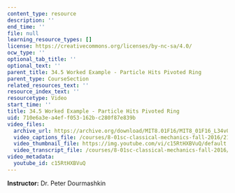 ```yaml
---
content_type: resource
description: ''
end_time: ''
file: null
learning_resource_types: []
license: https://creativecommons.org/licenses/by-nc-sa/4.0/
ocw_type: ''
optional_tab_title: ''
optional_text: ''
parent_title: 34.5 Worked Example - Particle Hits Pivoted Ring
parent_type: CourseSection
related_resources_text: ''
resource_index_text: ''
resourcetype: Video
start_time: ''
title: 34.5 Worked Example - Particle Hits Pivoted Ring
uid: 710e6a3e-a4ef-f053-162b-c280f87e839b
video_files:
  archive_url: https://archive.org/download/MIT8.01F16/MIT8_01F16_L34v04_360p.mp4
  video_captions_file: /courses/8-01sc-classical-mechanics-fall-2016/2191404b336754f1804801ac0e4c4a07_c15RtHXBVuQ.vtt
  video_thumbnail_file: https://img.youtube.com/vi/c15RtHXBVuQ/default.jpg
  video_transcript_file: /courses/8-01sc-classical-mechanics-fall-2016/57a8e181a2e113924d7673c0198995cf_c15RtHXBVuQ.pdf
video_metadata:
  youtube_id: c15RtHXBVuQ
---
```


**Instructor:** Dr. Peter Dourmashkin


